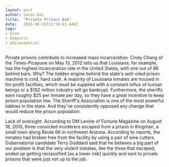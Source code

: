 ```yaml
---
layout: post 
author: Sarai-Dai 
title:  "Private Prisons Bad" 
date:   2015-06-25T23:58:41.448Z 
tags: 
- econ
- domestic
- philosophical
---
```


Private prisons contribute to increased mass incarceration. Cindy Chang of the Times-Picayune on May 13, 2012 tells us that Louisiana, for example, has the highest incarceration rate in the United States, with one out of 86 behind bars. Why? The hidden engine behind the state's well-oiled prison machine is cold, hard cash. A majority of Louisiana inmates are housed in for-profit facilities, which must be supplied with a constant influx of human beings or a $182 million industry will go bankrupt. Furthermore, the sheriffs earn roughly $25 per inmate per day, so they have a great incentive to keep prison population low. The Sheriff's Association is one of the most powerful lobbies in the state. And they've consistently opposed any change that would reduce the prison population.

Lack of oversight. According to DM Levine of Fortune Magazine on August 18, 2010, three convicted murderers escaped from a prison in Kingman, a small town along Route 66 in northwest Arizona. According to reports, the inmates had broken free from the facility by using a pair of wire cutters. Gubernatorial candidate Terry Goddard said that he believes a big part of our problem is that the very violent inmates, like the three that escaped, ended up getting reclassified [as a lower risk] quickly and sent to private prisons that were just not up to the job.